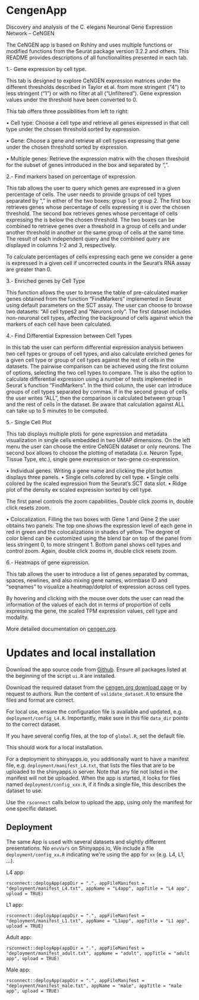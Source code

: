 # CengenApp

Discovery and analysis of the C. elegans Neuronal Gene Expression Network – CeNGEN 

The CeNGEN app is based on Rshiny and uses multiple functions or modified functions from the Seurat package version 3.2.2 and others. This README provides descriptions of all functionalities presented in each tab.

1.- Gene expression by cell type.

This tab is designed to explore CeNGEN expression matrices under the different thresholds described in Taylor et al. from more stringent (“4”) to less stringent (“1”) or with no filter at all (“Unfiltered”). Gene expression values under the threshold have been converted to 0.

This tab offers three possibilities from left to right:
	
•	Cell type: Choose a cell type and retrieve all genes expressed in that cell type under the chosen threshold sorted by expression.

•	Gene: Choose a gene and retrieve all cell types expressing that gene under the chosen threshold sorted by expression.

•	Multiple genes: Retrieve the expression matrix with the chosen threshold for the subset of genes introduced in the box and separated by “,”. 

2.- Find markers based on percentage of expression.

This tab allows the user to query which genes are expressed in a given percentage of cells. The user needs to provide groups of cell types separated by “,” in either of the two boxes: group 1 or group 2. The first box retrieves genes whose percentage of cells expressing it is over the chosen threshold.  The second box retrieves genes whose percentage of cells expressing the is below the chosen threshold. The two boxes can be combined to retrieve genes over a threshold in a group of cells and under another threshold in another or the same group of cells at the same time. The result of each independent query and the combined query are displayed in columns 1-2 and 3, respectively. 

To calculate percentages of cells expressing each gene we consider a gene is expressed in a given cell if uncorrected counts in the Seurat’s RNA assay are greater than 0.

3.- Enriched genes by Cell Type

This function allows the user to browse the table of pre-calculated marker genes obtained from the function “FindMarkers” implemented in Seurat using default parameters on the SCT assay. The user can choose to browse two datasets: “All cell types2 and “Neurons only”. The first dataset includes non-neuronal cell types, affecting the background of cells against which the markers of each cell have been calculated.
 
4.- Find Differential Expression between Cell Types

In this tab the user can perform differential expression analysis between two cell types or groups of cell types, and also calculate enriched genes for a given cell type or group of cell types against the rest of cells in the datasets. The pairwise comparison can be achieved using the first column of options, selecting the two cell types to compare. The is also the option to calculate differential expression using a number of tests implemented in Seurat´s function “FindMarkers”. In the third column, the user can introduce groups of cell types separated by commas. If in the second group of cells the user writes “ALL”, then the comparison is calculated between group 1 and the rest of cells in the dataset. Be aware that calculation against ALL can take up to 5 minutes to be computed.

5.- Single Cell Plot

This tab displays multiple plots for gene expression and metadata visualization in single cells embedded in two UMAP dimensions. On the left menu the user can choose the entire CeNGEN dataset or only neurons. The second box allows to choose the plotting of metadata (i.e. Neuron Type, Tissue Type, etc.), single gene expression or two-gene co-expression.

•	Individual genes. Writing a gene name and clicking the plot button displays three panels.
•	Single cells colored by cell type.
•	Single cells colored by the scaled expression from the Seurat’s SCT data slot. 
•	Ridge plot of the density ex scaled expression sorted by cell type.

The first panel controls the zoom capabilities. Double click zooms in, double click resets zoom.

•	Colocalization. Filling the two boxes with Gene 1 and Gene 2 the user obtains two panels: 
		The top one shows the expression level of each gene in red in green and the colocalizations in shades of yellow. The degree of color blend can be customized using the blend bar on top of the panel from less stringent 0, to more stringent 1.
		Bottom panel shows cell types and control zoom. Again, double click zooms in, double click resets zoom.


6.- Heatmaps of gene expression.

This tab allows the user to introduce a list of genes separated by commas, spaces, newlines, and also mixing gene names, wormbase ID and “seqnames” to visualize a heatmap/dotplot of expression across cell types. 

By hovering and clicking with the mouse over dots the user can read the information of the values of each dot in terms of proportion of cells expressing the gene, the scaled TPM expression values, cell type and modality. 


More detailed documentation on [cengen.org](https://www.cengen.org/single-cell-rna-seq/).




# Updates and local installation

Download the app source code from [Github](https://github.com/cengenproject/CengenApp). Ensure all packages listed at the beginning of the script `ui.R` are installed.

Download the required dataset from the [cengen.org download page](https://www.cengen.org/downloads/) or by request to authors. Run the content of `validate_dataset.R` to ensure the files and format are correct.

For local use, ensure the configuration file is available and updated, e.g. `deployment/config_L4.R`. Importantly, make sure in this file `data_dir` points to the correct dataset.

If you have several config files, at the top of `global.R`, set the default file.

This should work for a local installation.

For a deployment to shinyapps.io, you additionally want to have a manifest file, e.g. `deployment/manifest_L4.txt`, that lists the files that are to be uploaded to the shinyapps.io server. Note that any file not listed in the manifest will not be uploaded. When the app is started, it looks for files named `deployment/config_xxx.R`, if it finds a single file, this describes the dataset to use.

Use the `rsconnect` calls below to upload the app, using only the manifest for one specific dataset.



## Deployment

The same App is used with several datasets and slightly different presentations. No `envVars` on Shinyapps.io, We include a file `deployment/config_xx.R` indicating we're using the app for `xx` (e.g. L4, L1, ...).


L4 app:
```
rsconnect::deployApp(appDir = ".", appFileManifest = "deployment/manifest_L4.txt", appName = "L4app", appTitle = "L4 app", upload = TRUE)
```

L1 app:
```
rsconnect::deployApp(appDir = ".", appFileManifest = "deployment/manifest_L1.txt", appName = "L1app", appTitle = "L1 app", upload = TRUE)
```

Adult app:
```
rsconnect::deployApp(appDir = ".", appFileManifest = "deployment/manifest_adult.txt", appName = "adult", appTitle = "adult app", upload = TRUE)
```

Male app:
```
rsconnect::deployApp(appDir = ".", appFileManifest = "deployment/manifest_male.txt", appName = "male", appTitle = "male app", upload = TRUE)
```
